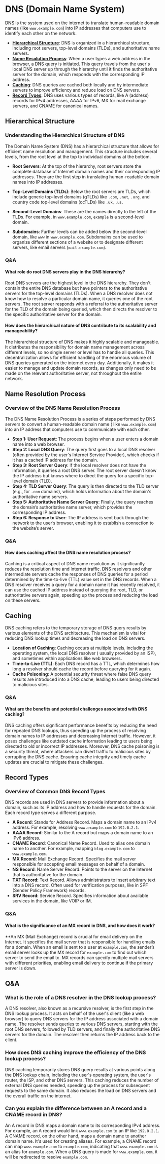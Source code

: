 # DNS (Domain Name System)

DNS is the system used on the internet to translate human-readable domain names (like `www.example.com`) into IP
addresses that computers use to identify each other on the network.

- **[Hierarchical Structure](#hierarchical-structure)**: DNS is organized in a hierarchical structure, including root
  servers, top-level domains (TLDs), and authoritative name servers.
- **[Name Resolution Process](#name-resolution-process)**: When a user types a web address in the browser, a DNS query
  is initiated. This query travels from the user's local DNS server up through the hierarchy until it finds the
  authoritative server for the domain, which responds with the corresponding IP address.
- **[Caching](#caching)**: DNS queries are cached both locally and by intermediate servers to improve efficiency and
  reduce load on DNS servers.
- **[Record Types](#record-types)**: DNS uses various types of records, like A (address) records for IPv4 addresses,
  AAAA for IPv6, MX for mail exchange servers, and CNAME for canonical names.

## Hierarchical Structure

### Understanding the Hierarchical Structure of DNS

The Domain Name System (DNS) has a hierarchical structure that allows for efficient name resolution and management. This
structure includes several levels, from the root level at the top to individual domains at the bottom.

- **Root Servers**: At the top of the hierarchy, root servers store the complete database of Internet domain names and
  their corresponding IP addresses. They are the first step in translating human-readable domain names into IP
  addresses.

- **Top-Level Domains (TLDs)**: Below the root servers are TLDs, which include generic top-level domains (gTLDs)
  like `.com`, `.net`, `.org`, and country code top-level domains (ccTLDs) like `.uk`, `.us`.

- **Second-Level Domains**: These are the names directly to the left of the TLDs. For example,
  in `www.example.com`, `example` is a second-level domain.

- **Subdomains**: Further levels can be added below the second-level domain, like `www` in `www.example.com`. Subdomains
  can be used to organize different sections of a website or to designate different servers, like email
  servers (`mail.example.com`).

### Q&A

#### What role do root DNS servers play in the DNS hierarchy?

Root DNS servers are the highest level in the DNS hierarchy. They don't contain the entire DNS database but have
pointers to the authoritative servers for the top-level domains (TLDs). When a DNS resolver does not know how to resolve
a particular domain name, it queries one of the root servers. The root server responds with a referral to the
authoritative server for the TLD of the domain being queried, which then directs the resolver to the specific
authoritative server for the domain.

#### How does the hierarchical nature of DNS contribute to its scalability and manageability?

The hierarchical structure of DNS makes it highly scalable and manageable. It distributes the responsibility for
domain name management across different levels, so no single server or level has to handle all queries. This
decentralization allows for efficient handling of the enormous volume of DNS queries generated on the internet every
day. Additionally, it makes it easier to manage and update domain records, as changes only need to be made on the
relevant authoritative server, not throughout the entire network.

## Name Resolution Process

### Overview of the DNS Name Resolution Process

The DNS Name Resolution Process is a series of steps performed by DNS servers to convert a human-readable domain name (
like `www.example.com`) into an IP address that computers use to communicate with each other.

- **Step 1: User Request**: The process begins when a user enters a domain name into a web browser.
- **Step 2: Local DNS Query**: The query first goes to a local DNS resolver (often provided by the user's Internet
  Service Provider), which checks if it has a cached IP address for the domain.
- **Step 3: Root Server Query**: If the local resolver does not have the information, it queries a root DNS server. The
  root server doesn’t know the IP address but knows where to direct the query for a specific top-level domain (TLD).
- **Step 4: TLD Server Query**: The query is then directed to the TLD server (e.g., for `.com` domains), which holds
  information about the domain's authoritative name servers.
- **Step 5: Authoritative Name Server Query**: Finally, the query reaches the domain’s authoritative name server, which
  provides the corresponding IP address.
- **Step 6: Response to User**: The IP address is sent back through the network to the user’s browser, enabling it to
  establish a connection to the website’s server.

### Q&A

#### How does caching affect the DNS name resolution process?

Caching is a critical aspect of DNS name resolution as it significantly reduces the resolution time and Internet
traffic. DNS resolvers and other intermediate servers cache the responses of DNS queries for a period determined by the
time-to-live (TTL) value set in the DNS records. When a DNS resolver receives a query for a domain name it has recently
resolved, it can use the cached IP address instead of querying the root, TLD, or authoritative servers again, speeding
up the process and reducing the load on these servers.

## Caching

DNS caching refers to the temporary storage of DNS query results by various elements of the DNS architecture. This
mechanism is vital for reducing DNS lookup times and decreasing the load on DNS servers.

- **Location of Caching**: Caching occurs at multiple levels, including the operating system, the local DNS resolver (
  usually provided by an ISP), and sometimes within applications like web browsers.
- **Time-to-Live (TTL)**: Each DNS record has a TTL, which determines how long a resolver should cache the record before
  querying for it again.
- **Cache Poisoning**: A potential security threat where false DNS query results are introduced into a DNS cache,
  leading to users being directed to malicious sites.

### Q&A

#### What are the benefits and potential challenges associated with DNS caching?

DNS caching offers significant performance benefits by reducing the need for repeated DNS lookups, thus speeding up
the process of resolving domain names to IP addresses and decreasing Internet traffic. However, it poses challenges like
outdated cache information leading to users being directed to old or incorrect IP addresses. Moreover, DNS cache
poisoning is a security threat, where attackers can divert traffic to malicious sites by corrupting the DNS cache.
Ensuring cache integrity and timely cache updates are crucial to mitigate these challenges.

## Record Types

### Overview of Common DNS Record Types

DNS records are used in DNS servers to provide information about a domain, such as its IP address and how to handle
requests for the domain. Each record type serves a different purpose.

- **A Record**: Stands for Address Record. Maps a domain name to an IPv4 address. For example,
  resolving `www.example.com` to `192.0.2.1`.
- **AAAA Record**: Similar to the A record but maps a domain name to an IPv6 address.
- **CNAME Record**: Canonical Name Record. Used to alias one domain name to another. For example,
  mapping `blog.example.com` to `www.example.com`.
- **MX Record**: Mail Exchange Record. Specifies the mail server responsible for accepting email messages on behalf of a
  domain.
- **NS Record**: Name Server Record. Points to the server on the Internet that is authoritative for the domain.
- **TXT Record**: Text Record. Allows administrators to insert arbitrary text into a DNS record. Often used for
  verification purposes, like in SPF (Sender Policy Framework) records.
- **SRV Record**: Service Record. Specifies information about available services in the domain, like VOIP or IM.

### Q&A

#### What is the significance of an MX record in DNS, and how does it work?

**An MX (Mail Exchange) record is crucial for email delivery on the Internet. It specifies the mail server that is
responsible for handling emails for a domain. When an email is sent to a user at `example.com`, the sender’s email
server looks up the MX record for `example.com` to find out which server to send the email to. MX records can specify
multiple mail servers with different priorities, enabling email delivery to continue if the primary server is down.

## Q&A

### What is the role of a DNS resolver in the DNS lookup process?

A DNS resolver, also known as a recursive resolver, is the first step in the DNS lookup process. It acts on
behalf of the user's client (like a web browser) to query DNS servers for the IP address associated with a domain name.
The resolver sends queries to various DNS servers, starting with the root DNS servers, followed by TLD servers, and
finally the authoritative DNS servers for the domain. The resolver then returns the IP address back to the client.

### How does DNS caching improve the efficiency of the DNS lookup process?

DNS caching temporarily stores DNS query results at various points along the DNS lookup chain, including the
user's operating system, the user's router, the ISP, and other DNS servers. This caching reduces the number of external
DNS queries needed, speeding up the process for subsequent requests to the same domain. It also reduces the load on DNS
servers and the overall traffic on the internet.

### Can you explain the difference between an A record and a CNAME record in DNS?

An A record in DNS maps a domain name to its corresponding IPv4 address. For example, an A record would
link `www.example.com` to an IP like `192.0.2.1`. A CNAME record, on the other hand, maps a domain name to another
domain name. It's used for creating aliases. For example, a CNAME record can map `www.example.com` to `example.com`,
indicating that `www.example.com` is an alias for `example.com`. When a DNS query is made for `www.example.com`, it will
be redirected to resolve `example.com`.